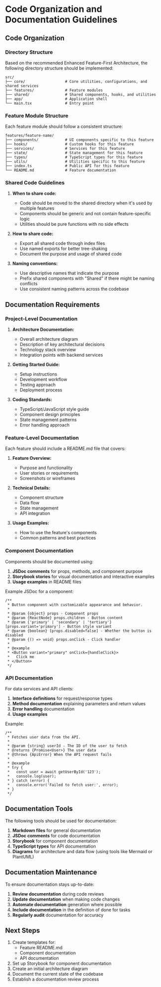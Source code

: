 # Code Organization and Documentation Guidelines

## Code Organization

### Directory Structure

Based on the recommended Enhanced Feature-First Architecture, the following directory structure should be implemented:

```
src/
├── core/                  # Core utilities, configurations, and shared services
├── features/              # Feature modules
├── shared/                # Shared components, hooks, and utilities
├── app/                   # Application shell
└── main.tsx               # Entry point
```

### Feature Module Structure

Each feature module should follow a consistent structure:

```
features/feature-name/
├── components/            # UI components specific to this feature
├── hooks/                 # Custom hooks for this feature
├── services/              # Services for this feature
├── state/                 # State management for this feature
├── types/                 # TypeScript types for this feature
├── utils/                 # Utilities specific to this feature
├── index.ts               # Public API for this feature
└── README.md              # Feature documentation
```

### Shared Code Guidelines

1. **When to share code:**
   - Code should be moved to the shared directory when it's used by multiple features
   - Components should be generic and not contain feature-specific logic
   - Utilities should be pure functions with no side effects

2. **How to share code:**
   - Export all shared code through index files
   - Use named exports for better tree-shaking
   - Document the purpose and usage of shared code

3. **Naming conventions:**
   - Use descriptive names that indicate the purpose
   - Prefix shared components with "Shared" if there might be naming conflicts
   - Use consistent naming patterns across the codebase

## Documentation Requirements

### Project-Level Documentation

1. **Architecture Documentation:**
   - Overall architecture diagram
   - Description of key architectural decisions
   - Technology stack overview
   - Integration points with backend services

2. **Getting Started Guide:**
   - Setup instructions
   - Development workflow
   - Testing approach
   - Deployment process

3. **Coding Standards:**
   - TypeScript/JavaScript style guide
   - Component design principles
   - State management patterns
   - Error handling approach

### Feature-Level Documentation

Each feature should include a README.md file that covers:

1. **Feature Overview:**
   - Purpose and functionality
   - User stories or requirements
   - Screenshots or wireframes

2. **Technical Details:**
   - Component structure
   - Data flow
   - State management
   - API integration

3. **Usage Examples:**
   - How to use the feature's components
   - Common patterns and best practices

### Component Documentation

Components should be documented using:

1. **JSDoc comments** for props, methods, and component purpose
2. **Storybook stories** for visual documentation and interactive examples
3. **Usage examples** in README files

Example JSDoc for a component:

```tsx
/**
 * Button component with customizable appearance and behavior.
 *
 * @param {object} props - Component props
 * @param {ReactNode} props.children - Button content
 * @param {'primary' | 'secondary' | 'tertiary'} [props.variant='primary'] - Button style variant
 * @param {boolean} [props.disabled=false] - Whether the button is disabled
 * @param {() => void} props.onClick - Click handler
 *
 * @example
 * <Button variant="primary" onClick={handleClick}>
 *   Click me
 * </Button>
 */
```

### API Documentation

For data services and API clients:

1. **Interface definitions** for request/response types
2. **Method documentation** explaining parameters and return values
3. **Error handling** documentation
4. **Usage examples**

Example:

```tsx
/**
 * Fetches user data from the API.
 *
 * @param {string} userId - The ID of the user to fetch
 * @returns {Promise<User>} The user data
 * @throws {ApiError} When the API request fails
 *
 * @example
 * try {
 *   const user = await getUserById('123');
 *   console.log(user);
 * } catch (error) {
 *   console.error('Failed to fetch user:', error);
 * }
 */
```

## Documentation Tools

The following tools should be used for documentation:

1. **Markdown files** for general documentation
2. **JSDoc comments** for code documentation
3. **Storybook** for component documentation
4. **TypeScript types** for API documentation
5. **Diagrams** for architecture and data flow (using tools like Mermaid or PlantUML)

## Documentation Maintenance

To ensure documentation stays up-to-date:

1. **Review documentation** during code reviews
2. **Update documentation** when making code changes
3. **Automate documentation** generation where possible
4. **Include documentation** in the definition of done for tasks
5. **Regularly audit** documentation for accuracy

## Next Steps

1. Create templates for:
   - Feature README.md
   - Component documentation
   - API documentation
2. Set up Storybook for component documentation
3. Create an initial architecture diagram
4. Document the current state of the codebase
5. Establish a documentation review process

